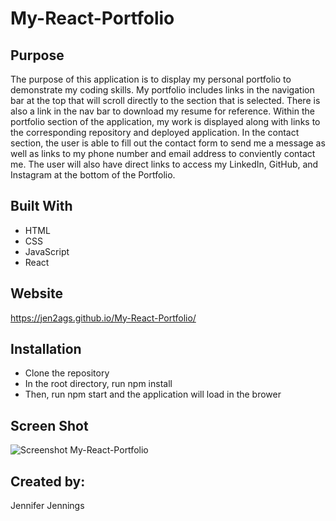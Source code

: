 # My-React-Portfolio

## Purpose
The purpose of this application is to display my personal portfolio to demonstrate my coding skills. My portfolio includes links in the navigation bar at the top that will scroll directly to the section that is selected. There is also a link in the nav bar to download my resume for reference. Within the portfolio section of the application, my work is displayed along with links to the corresponding repository and deployed application. In the contact section, the user is able to fill out the contact form to send me a message as well as links to my phone number and email address to conviently contact me. The user will also have direct links to access my LinkedIn, GitHub, and Instagram at the bottom of the Portfolio.

## Built With
* HTML
* CSS
* JavaScript
* React

## Website
https://jen2ags.github.io/My-React-Portfolio/

## Installation
* Clone the repository
* In the root directory, run npm install
* Then, run npm start and the application will load in the brower

## Screen Shot
![Screenshot My-React-Portfolio](https://github.com/jen2ags/My-React-Portfolio/blob/main/src/assets/My-React-Portfolio%20screenshot.png)


## Created by:
Jennifer Jennings






